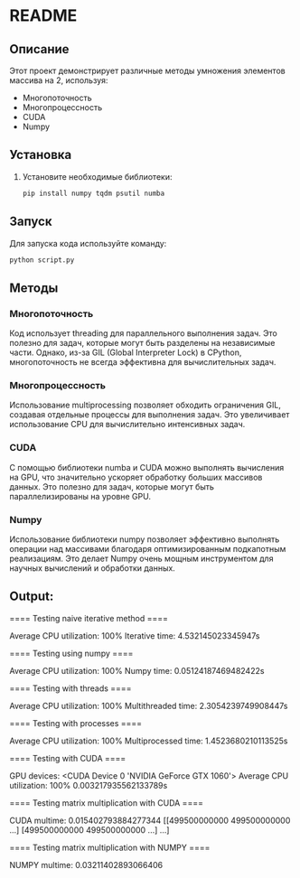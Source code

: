 
# README

## Описание

Этот проект демонстрирует различные методы умножения элементов массива на 2, используя:

- Многопоточность
- Многопроцессность
- CUDA
- Numpy

## Установка

1. Установите необходимые библиотеки:
    ```bash
    pip install numpy tqdm psutil numba
    ```

## Запуск

Для запуска кода используйте команду:
```bash
python script.py
```


## Методы
### Многопоточность
Код использует threading для параллельного выполнения задач. Это полезно для задач, которые могут быть разделены на независимые части. Однако, из-за GIL (Global Interpreter Lock) в CPython, многопоточность не всегда эффективна для вычислительных задач.

### Многопроцессность
Использование multiprocessing позволяет обходить ограничения GIL, создавая отдельные процессы для выполнения задач. Это увеличивает использование CPU для вычислительно интенсивных задач.

### CUDA
С помощью библиотеки numba и CUDA можно выполнять вычисления на GPU, что значительно ускоряет обработку больших массивов данных. Это полезно для задач, которые могут быть параллелизированы на уровне GPU.

### Numpy
Использование библиотеки numpy позволяет эффективно выполнять операции над массивами благодаря оптимизированным подкапотным реализациям. Это делает Numpy очень мощным инструментом для научных вычислений и обработки данных.

## Output:

==== Testing naive iterative method ====

Average CPU utilization: 100%
Iterative time: 4.532145023345947s

==== Testing using numpy ====

Average CPU utilization: 100%
Numpy time: 0.05124187469482422s

==== Testing with threads ====

Average CPU utilization: 100%
Multithreaded time: 2.3054239749908447s

==== Testing with processes ====

Average CPU utilization: 100%
Multiprocessed time: 1.4523680210113525s

==== Testing with CUDA ====

GPU devices: <CUDA Device 0 'NVIDIA GeForce GTX 1060'>
Average CPU utilization: 100%
0.003217935562133789s

==== Testing matrix multiplication with CUDA ====

CUDA multime: 0.015402793884277344
[[499500000000 499500000000 ...]
 [499500000000 499500000000 ...]
 ...]

==== Testing matrix multiplication with NUMPY ====

NUMPY multime: 0.03211402893066406
